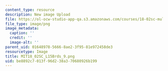```yaml
---
content_type: resource
description: New image Upload
file: https://ol-ocw-studio-app-qa.s3.amazonaws.com/courses/18-02sc-multivariable-calculus-fall-2010/be8892c7013f96d238a370680926b199_MIT18_02SC_L15Brds_9.png
file_type: image/png
image_metadata:
  caption: ''
  credit: ''
  image-alt: ''
parent_uid: 01648978-5666-8ae2-3f95-81e972458de3
resourcetype: Image
title: MIT18_02SC_L15Brds_9.png
uid: be8892c7-013f-96d2-38a3-70680926b199
---
```

